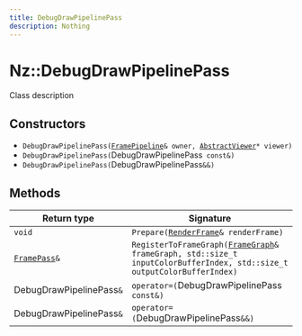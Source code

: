 ```yaml
---
title: DebugDrawPipelinePass
description: Nothing
---
```


# Nz::DebugDrawPipelinePass

Class description

## Constructors

- `DebugDrawPipelinePass(`[`FramePipeline`](documentation/generated/Graphics/FramePipeline.md)`& owner, `[`AbstractViewer`](documentation/generated/Graphics/AbstractViewer.md)`* viewer)`
- `DebugDrawPipelinePass(`DebugDrawPipelinePass` const&)`
- `DebugDrawPipelinePass(`DebugDrawPipelinePass`&&)`

## Methods

| Return type | Signature |
| ----------- | --------- |
| `void` | `Prepare(`[`RenderFrame`](documentation/generated/Renderer/RenderFrame.md)`& renderFrame)` |
| [`FramePass`](documentation/generated/Graphics/FramePass.md)`&` | `RegisterToFrameGraph(`[`FrameGraph`](documentation/generated/Graphics/FrameGraph.md)`& frameGraph, std::size_t inputColorBufferIndex, std::size_t outputColorBufferIndex)` |
| DebugDrawPipelinePass`&` | `operator=(`DebugDrawPipelinePass` const&)` |
| DebugDrawPipelinePass`&` | `operator=(`DebugDrawPipelinePass`&&)` |
